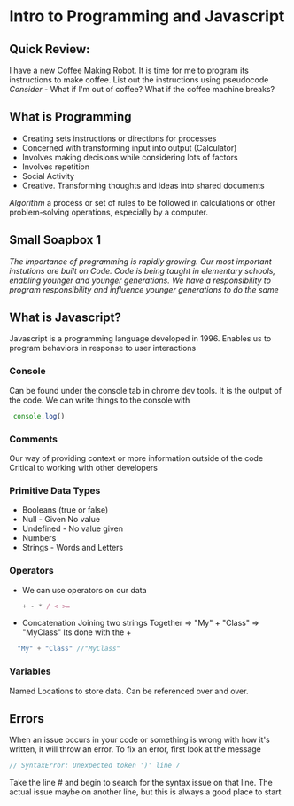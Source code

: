 # Intro to Programming and Javascript  

## Quick Review: 
I have a new Coffee Making Robot. 
It is time for me to program its instructions to make coffee. 
List out the instructions using pseudocode 
*Consider* - What if I'm out of coffee? What if the coffee machine breaks?

## What is Programming 
- Creating sets instructions or directions for processes
- Concerned with transforming input into output (Calculator)
- Involves making decisions while considering lots of factors 
- Involves repetition
- Social Activity 
- Creative. Transforming thoughts and ideas into shared documents  

*Algorithm*
a process or set of rules to be followed in calculations or other problem-solving operations, especially by a computer.

## Small Soapbox 1
_The importance of programming is rapidly growing. Our most important instutions are built on Code. Code is being taught in elementary schools, enabling younger and younger generations. We have a responsibility to program responsibility and influence younger generations to do the same_

## What is Javascript?
Javascript is a programming language developed in 1996. 
Enables us to program behaviors in response to user interactions

### Console 
Can be found under the console tab in chrome dev tools. 
It is the output of the code. We can write things to the console with 
```js
 console.log()
```
### Comments
Our way of providing context or more information outside of the code 
Critical to working with other developers 


### Primitive Data Types
- Booleans (true or false)
- Null - Given No value
- Undefined - No value given
- Numbers 
- Strings - Words and Letters

### Operators
- We can use operators on our data 
    ```js 
    + - * / < >=
    ``` 
- Concatenation 
Joining two strings Together => "My" + "Class"  => "MyClass"
Its done with the + 
```js
  "My" + "Class" //"MyClass"
```

### Variables
Named Locations to store data. 
Can be referenced over and over. 

## Errors 
When an issue occurs in your code or something is wrong with how it's written, it will throw an error. 
To fix an error, first look at the message
```js
// SyntaxError: Unexpected token ')' line 7
```
Take the line # and begin to search for the syntax issue on that line. 
The actual issue maybe on another line, but this is always a good place to start